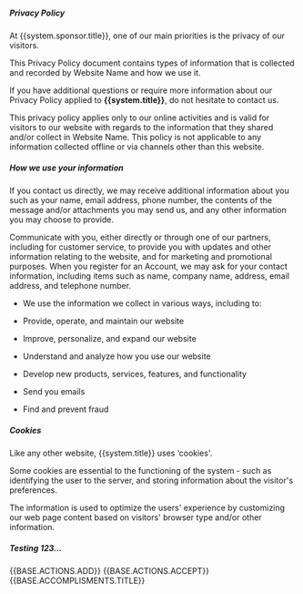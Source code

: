 ##### Privacy Policy

At {{system.sponsor.title}}, one of our main priorities is the privacy of our visitors. 

This Privacy Policy document contains types of information that
is collected and recorded by Website Name and how we use it.
           
If you have additional questions or require more information about our
Privacy Policy applied to **{{system.title}}**, do not hesitate to contact us.
           
This privacy policy applies only to our online activities and is valid for visitors to our 
website with regards to the information that they shared and/or collect in Website Name. 
This policy is not applicable to any information collected offline or via channels other 
than this website.
           
##### How we use your information 

If you contact us directly, we may receive additional information about you such as your name, 
email address, phone number, the contents of the message and/or attachments you may send us, and any other information you may choose to provide.
  
Communicate with you, either directly or through one of our partners, including for customer service, to provide you with updates and other information relating to the website, and for marketing and promotional purposes.
When you register for an Account, we may ask for your contact information, including items such as name, company name, address, email address, and telephone number.

* We use the information we collect in various ways, including to:

* Provide, operate, and maintain our website
* Improve, personalize, and expand our website
* Understand and analyze how you use our website
* Develop new products, services, features, and functionality
* Send you emails
* Find and prevent fraud

##### Cookies 
Like any other website, {{system.title}} uses ‘cookies'. 

Some cookies are essential to the functioning of the system - such as identifying the user to the server, and storing information about the visitor's preferences. 

The information is used to optimize the users' experience by customizing our web page content based on visitors' browser type and/or other information.

##### Testing 123...

{{BASE.ACTIONS.ADD}}
{{BASE.ACTIONS.ACCEPT}}
{{BASE.ACCOMPLISMENTS.TITLE}}
